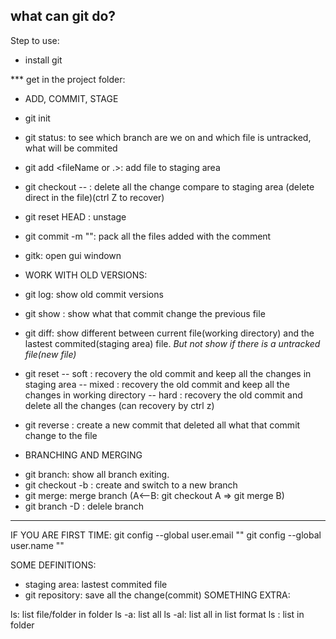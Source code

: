 what can git do?
-

Step to use:
- install git

*** get in the project folder:
- ADD, COMMIT, STAGE
+ git init
+ git status: to see which branch are we on and which file is untracked, what will be commited

+ git add <fileName or .>: add file to staging area
+ git checkout -- <fileName>: delete all the change compare to staging area (delete direct in the file)(ctrl Z to recover)
+ git reset HEAD <file>: unstage 


+ git commit -m "<comment>": pack all the files added with the comment
+ gitk: open gui windown 



- WORK WITH OLD VERSIONS:
+ git log: show old commit versions
+ git show <commitID>: show what that commit change the previous file
+ git diff: show different between current file(working directory) and the lastest commited(staging area) file. *But not show if there is a untracked file(new file)*

+ git reset -- soft  <commitID>: recovery the old commit and keep all the changes in staging area 
	    -- mixed <commitID>: recovery the old commit and keep all the changes in working directory
	    -- hard <commitID>:  recovery the old commit and delete all the changes (can recovery by ctrl z)

+ git reverse <commitID>: create a new commit that  deleted all what that commit change to the file 

- BRANCHING AND MERGING
+ git branch: show all branch exiting.
+ git checkout -b <branch>: create and switch to a new branch
+ git merge: merge branch (A<--B: git checkout A => git merge B)
+ git branch -D <branch>: delele branch



___________
IF YOU ARE FIRST TIME:
git config --global user.email "<accountgmail>"
git config --global user.name "<accountname>"
 




SOME DEFINITIONS:
- staging area: lastest commited file
- git repository: save all the change(commit)
SOMETHING EXTRA:

ls: list file/folder in folder
ls -a: list all
ls -al: list all in list format
ls <folder>: list in folder
